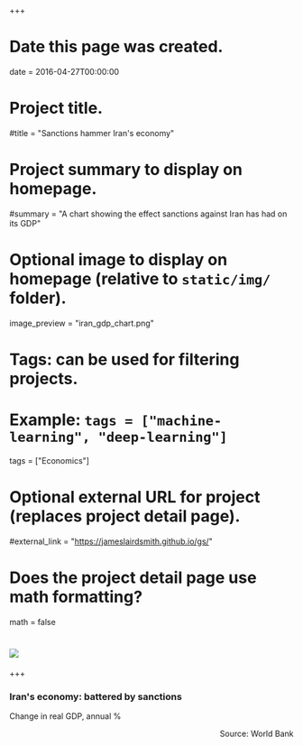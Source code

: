 +++
# Date this page was created.
date = 2016-04-27T00:00:00

# Project title.
#title = "Sanctions hammer Iran's economy"

# Project summary to display on homepage.
#summary = "A chart showing the effect sanctions against Iran has had on its GDP"

# Optional image to display on homepage (relative to `static/img/` folder).
image_preview = "iran_gdp_chart.png"

# Tags: can be used for filtering projects.
# Example: `tags = ["machine-learning", "deep-learning"]`
tags = ["Economics"]

# Optional external URL for project (replaces project detail page).
#external_link = "https://jameslairdsmith.github.io/gs/"

# Does the project detail page use math formatting?
math = false

# ![](/img/iran_gdp_chart.png)

+++
<head>
  <title>Embedding Vega-Lite</title>
  <script src="https://d3js.org/d3.v5.js"></script>
  <script src="https://cdn.jsdelivr.net/npm/vega@5.7.3"></script>
  <script src="https://cdn.jsdelivr.net/npm/vega-lite@4.0.0-beta.11"></script>
  <script src="https://cdn.jsdelivr.net/npm/vega-embed@6.0.0"></script>
  
<style>
.role-axis-label {
  font-size: 0.9rem;
  fill: "red";
  color: "red";
  }
  
.article-container {
    max-width: 800;
}
</style>

</head>

<body>

<div id="rainblock" align="center">
    <h3 align="left" id="irangdphead">Iran's economy: battered by sanctions</h3>
    <p align="left" id="irangdpsubhead">Change in real GDP, annual %</p>
</div>

<div id="irangdpvis" align="center" class="role-axis-label"></div>
<p align="right" id="irangdpsource">Source: World Bank</p>

<script type="text/javascript">

width = document.getElementById("irangdpvis").offsetWidth;

maxWidth = 800;

getWorkingWidth = function(width,maxWidth){
                                                if(width < maxWidth)
                                                {return 1 * width}
                                                else{return maxWidth}
                                              };
                                              
workingWidth = getWorkingWidth(width, maxWidth);

height = Math.max(2/3 * workingWidth, 350);

leftMargin = (width - workingWidth)/2;

rightMargin = leftMargin;

document.getElementById("irangdphead")
    .setAttribute(
      "style",`
      margin-left: ${leftMargin}px;
      margin-right: ${rightMargin}px`);
      
document.getElementById("irangdpsubhead")
    .setAttribute(
      "style",`
      margin-left: ${leftMargin}px;
      margin-right: ${rightMargin}px;
      font-style: italic;
      //margin-bottom: 0;
      text-align:left;`);
      
document.getElementById("irangdpsource")
    .setAttribute(
      "style", `
      margin-left: ${leftMargin}px; 
      margin-right: ${rightMargin}px;
      font-size: 0.7rem;
      color: #696969;
      //margin-bottom: 0; 
      text-align:right;`);
      
document.getElementById("irangdpvis")
    .setAttribute(
      "style", `
      margin-left: ${leftMargin}px; 
      margin-right: ${rightMargin}px;
      // font-size: 0.7rem;
      // color: #696969;
      // margin-bottom: 0; 
      //text-align:right;`
);

el = document.getElementById('irangdpsubhead');

style = window.getComputedStyle(el, null).getPropertyValue('font-size');

fontFamily = window.getComputedStyle(el, null).getPropertyValue('font-family');

subFontSize = parseFloat(style); 

yourVlSpec = ({
      "$schema": "https://vega.github.io/schema/vega-lite/v4.0.json",
      "width": workingWidth,
      "height": height,
      "autosize": {
        "type": "fit",
        "contains": "padding"
      },
      "description": "A simple bar chart with embedded data.",
      "data":  {"url":"https://raw.githubusercontent.com/jameslairdsmith/iran_worldbank_data/master/current_iran_indicators.csv"},
      "transform": [
          {"calculate": "datum.annual_gdp_growth/100", "as": "annual_gdp_growth2"}
      ],
      "mark": "bar",
      
      "encoding": {
        "x": {"field": "year", "type": "temporal", 
        "axis": {
          "title": null, 
          "labelFontSize": subFontSize-3,
          "labelFont": fontFamily,
          "ticks": false,
          "grid":false,
          "labelExpr": "if(datum.label == '2010', datum.label, timeFormat(datum.value, '%y'))",
          "labelFlush": false,
          "domain":false}},
        "y": {"field": "annual_gdp_growth2", "type": "quantitative", 
        "axis": {
          "title": null,
          "tickCount": 6,
          "labelFontSize": subFontSize-3,
          "labelFont": fontFamily,
          "format":"%",
          "grid":false,
          "tickSize":-workingWidth,
          "tickColor":"white",
          "labelPadding":workingWidth,
          "domain":false}},
        "color": {"value": "grey"}
        },
      "config": {
        "bar": {"continuousBandSize":workingWidth/16},
        "style": {
          "cell": {
              "stroke": "transparent",
            }
          },
        },
    })
    
opt = ({
      "actions": false,
      "tooltip": false
    })
    
vegaEmbed("#irangdpvis", yourVlSpec, opt);

</script>

</body>

